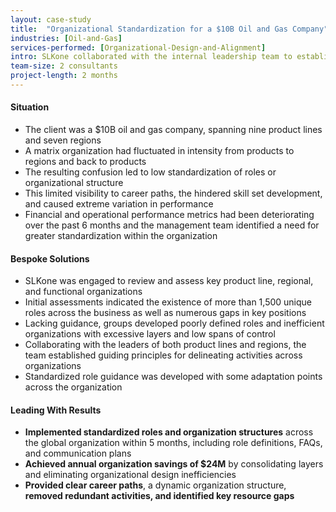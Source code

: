 ```yaml
---
layout: case-study
title:  "Organizational Standardization for a $10B Oil and Gas Company"
industries: [Oil-and-Gas]
services-performed: [Organizational-Design-and-Alignment]
intro: SLKone collaborated with the internal leadership team to establish standardized organizational designs and roles across a Global business
team-size: 2 consultants
project-length: 2 months
---
```


#### Situation
- The client was a $10B oil and gas company, spanning nine product lines and seven regions
- A matrix organization had fluctuated in intensity from products to regions and back to products
- The resulting confusion led to low standardization of roles or organizational structure
- This limited visibility to career paths, the hindered skill set development, and caused extreme variation in performance
- Financial and operational performance metrics had been deteriorating over the past 6 months and the management team identified a need for greater standardization within the organization

#### Bespoke Solutions
- SLKone was engaged to review and assess key product line, regional, and functional organizations
- Initial assessments indicated the existence of more than 1,500 unique roles across the business as well as numerous gaps in key positions
- Lacking guidance, groups developed poorly defined roles and inefficient organizations with excessive layers and low spans of control
- Collaborating with the leaders of both product lines and regions, the team established guiding principles for delineating activities across organizations
- Standardized role guidance was developed with some adaptation points across the organization

#### Leading With Results
- **Implemented standardized roles and organization structures** across the global organization within 5 months, including role definitions, FAQs, and communication plans
- **Achieved annual organization savings of $24M** by consolidating layers and eliminating organizational design inefficiencies
- **Provided clear career paths**, a dynamic organization structure, **removed redundant activities, and identified key resource gaps**
